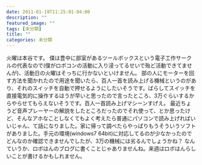 ```yaml
---
date: 2011-01-19T11:25:01-04:00
description: ""
featured_image: ""
tags: [未分類]
title: ""
categories: 未分類
---
```


火曜は本谷です。
僕は豊中に部室があるツールボックスという電子工作サークルの代表なので(僕がロボコンの活動に入り浸ってるせいで殆ど活動できてませんが)、活動日の火曜はそっちに行かないといけません。
部の人にモーターを回す方法を聞かれたので用途を聞いたら、百人一首を読み上げる機械というのがあり、それのスイッチを自動で押せるようにしたいそうです。ばらしてスイッチを直接電気的に操作するほうが早いと思ったので言ったところ、3万ぐらいするからやらせてもらえないそうです。百人一首読み上げマシーンすげえ。
最近ちょうど音声プレーヤーの解説をしたところだったのでそれ使って、とか思ったけど、そんなアホなことしなくてもよく考えたら普通にパソコンで読み上げればいいじゃん、て話になりました。家に帰って調べたらやっぱりもうそういうソフトがありました。手元の環境(windows7 64bit)に対応してるのが少なかったのでどんなのか確認できませんでしたが、3万の機械には劣るんでしょうかね？
なんていうか、ロボはんのブログに書くことじゃありませんね。来週はロボはんらしいことが書けるかもしれません。
